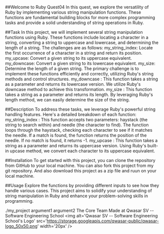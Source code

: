 ##Welcome to Ruby Quest04
In this quest, we explore the versatility of Ruby by implementing various string manipulation functions. These functions are fundamental building blocks for more complex programming tasks and provide a solid understanding of string operations in Ruby.

##Task
In this project, we will implement several string manipulation functions using Ruby. These functions include locating a character in a string, converting a string to uppercase and lowercase, and determining the length of a string. The challenges are as follows: my_string_index: Locate the first occurrence of a character in a string and return its position. my_upcase: Convert a given string to its uppercase equivalent. my_downcase: Convert a given string to its lowercase equivalent. my_size: Determine the length of a given string. The primary challenge is to implement these functions efficiently and correctly, utilizing Ruby's string methods and control structures. my_downcase : This function takes a string as a parameter and returns its lowercase version. We utilize Ruby's downcase method to achieve this transformation. my_size : This function takes a string as a parameter and returns its length. By leveraging Ruby's length method, we can easily determine the size of the string.

##Description
To address these tasks, we leverage Ruby's powerful string handling features. Here's a detailed breakdown of each function: my_string_index : This function accepts two parameters: haystack (the string to search within) and needle (the character to find). The function loops through the haystack, checking each character to see if it matches the needle. If a match is found, the function returns the position of the needle. If no match is found, it returns -1. my_upcase : This function takes a string as a parameter and returns its uppercase version. Using Ruby's built-in upcase method, we convert each character to its uppercase equivalent.

##Installation
To get started with this project, you can clone the repository from GitHub to your local machine. You can also fork this project from my git repository. And also download this project as a zip file and ruun on your local machine.

##Usage
Explore the functions by providing different inputs to see how they handle various cases. This project aims to solidify your understanding of string manipulation in Ruby and enhance your problem-solving skills in programming.

./my_project argument1 argument2
The Core Team
Made at Qwasar SV -- Software Engineering School <img alt='Qwasar SV -- Software Engineering School's Logo' src='https://storage.googleapis.com/qwasar-public/qwasar-logo_50x50.png' width='20px' />